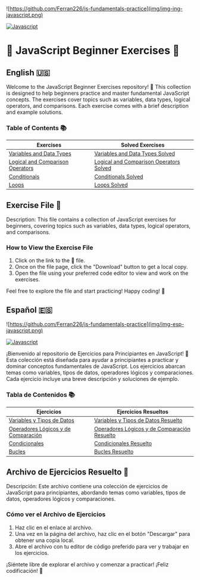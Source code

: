 ![https://github.com/Ferran226/js-fundamentals-practice](img/img-ing-javascript.png)

[![Javascript](https://img.shields.io/badge/javascript-white?style=for-the-badge&logo=javascript&logoColor=white&labelColor=black&color=%23F7DF1E)]()
# 🚀 JavaScript Beginner Exercises 🚀

## English 🇺🇸

Welcome to the JavaScript Beginner Exercises repository! 🎉 This collection is designed to help beginners practice and master fundamental JavaScript concepts. The exercises cover topics such as variables, data types, logical operators, and comparisons. Each exercise comes with a brief description and example solutions.

### Table of Contents 📚

|                 Exercises                  |                   Solved Exercises                         |
|--------------------------------------------|------------------------------------------------------------|
| [Variables and Data Types][ex1]            | [Variables and Data Types Solved][sol1]                    |
| [Logical and Comparison Operators][ex2]    | [Logical and Comparison Operators Solved][sol2]            |
| [Conditionals][ex3]                        | [Conditionals Solved][sol3]                                |
| [Loops][ex4]                               | [Loops Solved][sol4]                                       |

[ex1]: Exercises_in_English/Quetions_Variables_and_Data_Types.md
[sol1]: Exercises_in_English/ENG_variables_and_data_types.js
[ex2]: Exercises_in_English/Questions_Logical_and_Comparison_Operators.md
[sol2]: Exercises_in_English/ENG_logical_operators_and_comparisons.js
[ex3]: Exercises_in_English/Questions_Conditionals.md
[sol3]: Exercises_in_English/ENG_conditionalStructures.js
[ex4]: Exercises_in_English/Quiestions_Loops.md
[sol4]: Exercises_in_English/ENG_bucles_control.js


## Exercise File 📂

Description: This file contains a collection of JavaScript exercises for beginners, covering topics such as variables, data types, logical operators, and comparisons.

### How to View the Exercise File

1. Click on the link to the 📂 file.
2. Once on the file page, click the "Download" button to get a local copy.
3. Open the file using your preferred code editor to view and work on the exercises.

Feel free to explore the file and start practicing! Happy coding! 🚀

## Español 🇪🇸

![https://github.com/Ferran226/js-fundamentals-practice](img/img-esp-javascript.png)

[![Javascript](https://img.shields.io/badge/javascript-white?style=for-the-badge&logo=javascript&logoColor=white&labelColor=black&color=%23F7DF1E)]()


¡Bienvenido al repositorio de Ejercicios para Principiantes en JavaScript! 🎉 Esta colección está diseñada para ayudar a principiantes a practicar y dominar conceptos fundamentales de JavaScript. Los ejercicios abarcan temas como variables, tipos de datos, operadores lógicos y comparaciones. Cada ejercicio incluye una breve descripción y soluciones de ejemplo.


### Tabla de Contenidos 📚

|                 Ejercicios                   |                    Ejercicios Resueltos                      |
|----------------------------------------------|--------------------------------------------------------------|
| [Variables y Tipos de Datos][ej1]            |   [Variables y Tipos de Datos Resuelto][solu1]               |
| [Operadores Lógicos y de Comparación][ej2]   |   [Operadores Lógicos y de Comparación Resuelto][solu2]      |
| [Condicionales][ej3]                         |   [Condicionales Resuelto][solu3]                            |
| [Bucles][ej4]                                |   [Bucles Resuelto][solu4]                                   |

[ej1]: Ejercicios_en_Espanol/Preguntas_variables_y_tipos_de_datos.md
[solu1]: Ejercicios_en_Espanol/variables_and_data_types.js
[ej2]: Ejercicios_en_Espanol/Preguntas_operadores_logicos_y_comparacion.md
[solu2]: Ejercicios_en_Espanol/logical_operators_and_comparisons.js
[ej3]: Ejercicios_en_Espanol/Preguntas_condicionales.md
[solu3]: Ejercicios_en_Espanol/conditionalStructures.js
[ej4]: Ejercicios_en_Espanol/Preguntas_bucles.md
[solu4]: Ejercicios_en_Espanol/bucles_control.js



## Archivo de Ejercicios Resuelto 📂

Descripción: Este archivo contiene una colección de ejercicios de JavaScript para principiantes, abordando temas como variables, tipos de datos, operadores lógicos y comparaciones.

### Cómo ver el Archivo de Ejercicios

1. Haz clic en el enlace al archivo.
2. Una vez en la página del archivo, haz clic en el botón "Descargar" para obtener una copia local.
3. Abre el archivo con tu editor de código preferido para ver y trabajar en los ejercicios.

¡Siéntete libre de explorar el archivo y comenzar a practicar! ¡Feliz codificación! 🚀
